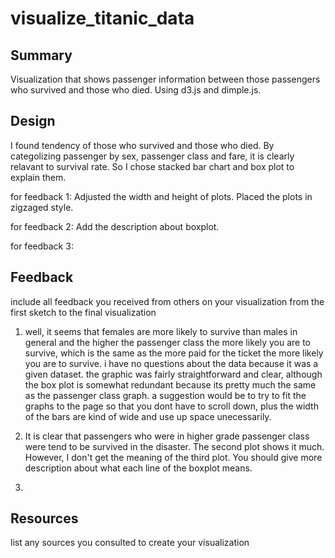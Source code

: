 # visualize_titanic_data

## Summary
Visualization that shows passenger information between those passengers who survived and those who died. Using d3.js and dimple.js.


## Design
I found tendency of those who survived and those who died. By categolizing passenger by sex, passenger class and fare, it is clearly relavant to survival rate. So I chose stacked bar chart and box plot to explain them.

for feedback 1:
Adjusted the width and height of plots. Placed the plots in zigzaged style.

for feedback 2:
Add the description about boxplot.

for feedback 3:


## Feedback
include all feedback you received from others on your visualization from the first sketch to the final visualization

1. well, it seems that females are more likely to survive than males in general and the higher the passenger class the more likely you are to survive, which is the same as the more paid for the ticket the more likely you are to survive. i have no questions about the data because it was a given dataset. the graphic was fairly straightforward and clear, although the box plot is somewhat redundant because its pretty much the same as the passenger class graph. a suggestion would be to try to fit the graphs to the page so that you dont have to scroll down, plus the width of the bars are kind of wide and use up space unecessarily.

2. It is clear that passengers who were in higher grade passenger class were tend to be survived in the disaster. The second plot shows it much. However, I don't get the meaning of the third plot. You should give more description about what each line of the boxplot means.

3.


## Resources
list any sources you consulted to create your visualization
